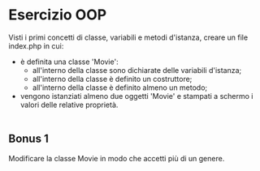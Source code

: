 # Esercizio OOP

Visti i primi concetti di classe, variabili e metodi d'istanza, creare un file index.php in cui:
- è definita una classe 'Movie':
    - all'interno della classe sono dichiarate delle variabili d'istanza;
    - all'interno della classe è definito un costruttore;
    - all'interno della classe è definito almeno un metodo;
- vengono istanziati almeno due oggetti 'Movie' e stampati a schermo i valori delle relative proprietà.
<br><br>

## Bonus 1
Modificare la classe Movie in modo che accetti più di un genere.